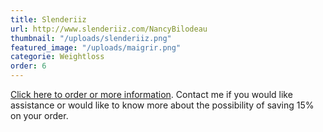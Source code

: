 ```yaml
---
title: Slenderiiz
url: http://www.slenderiiz.com/NancyBilodeau
thumbnail: "/uploads/slenderiiz.png"
featured_image: "/uploads/maigrir.png"
categorie: Weightloss
order: 6
---
```


[Click here to order or more information](http://www.slenderiiz.com/NancyBilodeau). Contact me if you would like assistance or would like to know more about the possibility of saving 15% on your order.
